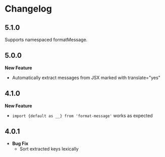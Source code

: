 # Changelog

## 5.1.0

Supports namespaced formatMessage.

## 5.0.0

**New Feature**
  * Automatically extract messages from JSX marked with translate="yes"

## 4.1.0

**New Feature**
  * `import {default as __} from 'format-message'` works as expected

## 4.0.1

* **Bug Fix**
  * Sort extracted keys lexically
